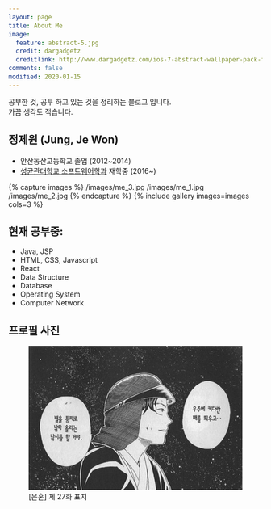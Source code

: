```yaml
---
layout: page
title: About Me
image:
  feature: abstract-5.jpg
  credit: dargadgetz
  creditlink: http://www.dargadgetz.com/ios-7-abstract-wallpaper-pack-for-iphone-5-and-ipod-touch-retina/
comments: false
modified: 2020-01-15
---
```

공부한 것, 공부 하고 있는 것을 정리하는 블로그 입니다.  
가끔 생각도 적습니다.

## 정제원 (Jung, Je Won)

* 안산동산고등학교 졸업 (2012~2014)
* [성균관대학교 소프트웨어학과](https://cs.skku.edu) 재학중 (2016~)

{% capture images %}
    /images/me_3.jpg
    /images/me_1.jpg
    /images/me_2.jpg
{% endcapture %}
{% include gallery images=images cols=3 %}

## 현재 공부중:

* Java, JSP
* HTML, CSS, Javascript
* React
* Data Structure
* Database
* Operating System
* Computer Network

## 프로필 사진

<figure>
    <img src="/images/profile.PNG" alt="">
    <figcaption>[은혼] 제 27화 표지</figcaption>
</figure>